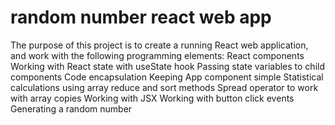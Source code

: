 # random number react web app
 The purpose of this project is to create a running React web application, and work with the following programming elements:  React components Working with React state with useState hook Passing state variables to child components Code encapsulation Keeping App component simple Statistical calculations using array reduce and sort methods Spread operator to work with array copies Working with JSX Working with button click events Generating a random number
